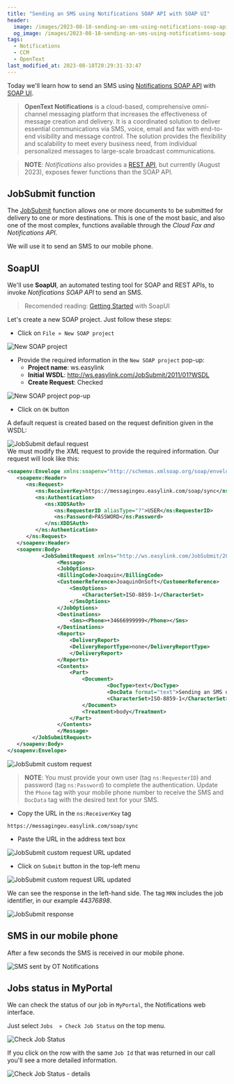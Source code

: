 ```yaml
---
title: "Sending an SMS using Notifications SOAP API with SOAP UI"
header:
  image: /images/2023-08-18-sending-an-sms-using-notifications-soap-api-with-soap-ui/00-sms-in-mobile-phone.jpg
  og_image: /images/2023-08-18-sending-an-sms-using-notifications-soap-api-with-soap-ui/00-sms-in-mobile-phone.jpg
tags:
  - Notifications
  - CCM
  - OpenText  
last_modified_at: 2023-08-18T20:29:31-33:47
---
```


Today we'll learn how to send an SMS using [Notifications SOAP API](https://apiforums.easylink.com/emapidocs/) with [SOAP UI](https://www.soapui.org/).

> **OpenText Notifications** is a cloud-based, comprehensive omni-channel messaging platform that 
> increases the effectiveness of message creation and delivery. It is a coordinated solution to 
> deliver essential communications via SMS, voice, email and fax with end-to-end visibility and 
> message control. The solution provides the flexibility and scalability to meet every business 
> need, from individual personalized messages to large-scale broadcast communications.

> **NOTE**: *Notifications* also provides a 
> [REST API](https://developer.opentext.com/ce/products/notifications), 
> but currently (August 2023), exposes fewer functions than the SOAP API. 

## JobSubmit function

The [JobSubmit](https://apiforums.easylink.com/emapidocs/26/JobSubmit/JobSubmit.html) function allows one 
or more documents to be submitted for delivery to one or more destinations. This is one of the most basic, 
and also one of the most complex, functions available through the *Cloud Fax and Notifications API*.

We will use it to send an SMS to our mobile phone.

## SoapUI

We'll use **SoapUI**, an automated testing tool for SOAP and REST APIs, to invoke 
*Notifications SOAP API* to send an SMS.

> Recomended reading: [Getting Started](https://www.soapui.org/docs/soap-and-wsdl/) with SoapUI

Let's create a new SOAP project. Just follow these steps:

 - Click on `File » New SOAP project`
 
 ![New SOAP project](/images/2023-08-18-sending-an-sms-using-notifications-soap-api-with-soap-ui/01-new-soap-project.png)	  	

 - Provide the required information in the `New SOAP project` pop-up:
    - **Project name**: ws.easylink
	- **Initial WSDL**: http://ws.easylink.com/JobSubmit/2011/01?WSDL
	- **Create Request**: Checked
	
 ![New SOAP project pop-up](/images/2023-08-18-sending-an-sms-using-notifications-soap-api-with-soap-ui/02-new-soap-project-pop-up.png)	  	
 - Click on `OK` button

A default request is created based on the request definition given in the WSDL:

 ![JobSubmit defaul request](/images/2023-08-18-sending-an-sms-using-notifications-soap-api-with-soap-ui/03-jobsubmit-default-request.png)	  	
We must modify the *XML* request to provide the required information. Our request will look like this: 

```xml
<soapenv:Envelope xmlns:soapenv="http://schemas.xmlsoap.org/soap/envelope/" xmlns:ns="http://ws.easylink.com/RequestResponse/2011/01" xmlns:ns1="http://ws.easylink.com/JobSubmit/2011/01">
   <soapenv:Header>
      <ns:Request>
         <ns:ReceiverKey>https://messagingeu.easylink.com/soap/sync</ns:ReceiverKey>
         <ns:Authentication>            
            <ns:XDDSAuth>
               <ns:RequesterID aliasType="?">USER</ns:RequesterID>
               <ns:Password>PASSWORD</ns:Password>
            </ns:XDDSAuth>
         </ns:Authentication>
      </ns:Request>
   </soapenv:Header>
   <soapenv:Body>
		   <JobSubmitRequest xmlns="http://ws.easylink.com/JobSubmit/2011/01">
				<Message>
				<JobOptions>
				<BillingCode>Joaquin</BillingCode>
				<CustomerReference>JoaquinOnSoft</CustomerReference>
					<SmsOptions>
						<CharacterSet>ISO-8859-1</CharacterSet>
					</SmsOptions>
				</JobOptions>
				<Destinations>
					<Sms><Phone>+34666999999</Phone></Sms>
				</Destinations>
				<Reports>
					<DeliveryReport>
					<DeliveryReportType>none</DeliveryReportType>
					</DeliveryReport>
				</Reports>
				<Contents>
					<Part>
						<Document>
								<DocType>text</DocType>
								<DocData format="text">Sending an SMS using Notifications SOAP API with SOAP UI</DocData>	
								<CharacterSet>ISO-8859-1</CharacterSet> 									
						</Document>
						<Treatment>body</Treatment>
					</Part>
				</Contents>
				</Message>
		</JobSubmitRequest>
   </soapenv:Body>
</soapenv:Envelope>

```

 ![JobSubmit custom request](/images/2023-08-18-sending-an-sms-using-notifications-soap-api-with-soap-ui/04-jobsubmit-custom-request.png)	  

> **NOTE**: You must provide your own user (tag `ns:RequesterID`) and password 
> (tag `ns:Password`) to complete the authentication.
> Update the `Phone` tag with your mobile phone number to receive the SMS and 
> `DocData` tag with the desired text for your SMS.

 - Copy the URL in the `ns:ReceiverKey` tag
 
```
https://messagingeu.easylink.com/soap/sync
```
 - Paste the URL in the address text box

 ![JobSubmit custom request URL updated](/images/2023-08-18-sending-an-sms-using-notifications-soap-api-with-soap-ui/05-jobsubmit-custom-request-url-updated.png)	  
 
 - Click on `Submit` button in the top-left menu
 
 ![JobSubmit custom request URL updated](/images/2023-08-18-sending-an-sms-using-notifications-soap-api-with-soap-ui/06-submit-request.png)	   
 
We can see the response in the left-hand side. The tag `MRN` includes the job identifier, in our example *44376898*.

 ![JobSubmit response](/images/2023-08-18-sending-an-sms-using-notifications-soap-api-with-soap-ui/07-jobsubmit-response.png)	   

## SMS in our mobile phone

After a few seconds the SMS is received in our mobile phone.
  
 ![SMS sent by OT Notifications](/images/2023-08-18-sending-an-sms-using-notifications-soap-api-with-soap-ui/08-sms-in-mobile-phone.jpg)  
 
## Jobs status in MyPortal

We can check the status of our job in `MyPortal`, the Notifications web interface.

Just select `Jobs  » Check Job Status` on the top menu.

 ![Check Job Status](/images/2023-08-18-sending-an-sms-using-notifications-soap-api-with-soap-ui/09-check-job-status-my-portal.png)  

If you click on the row with the same `Job Id` that was returned in our call you'll see a more detailed information.

 ![Check Job Status - details](/images/2023-08-18-sending-an-sms-using-notifications-soap-api-with-soap-ui/10-check-job-status-details-my-portal.png)  



